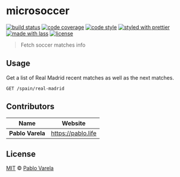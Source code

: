 # microsoccer

[![build status](https://img.shields.io/travis/pablopunk/microsoccer.svg)](https://travis-ci.org/pablopunk/microsoccer)
[![code coverage](https://img.shields.io/codecov/c/github/pablopunk/microsoccer.svg)](https://codecov.io/gh/pablopunk/microsoccer)
[![code style](https://img.shields.io/badge/code_style-XO-5ed9c7.svg)](https://github.com/sindresorhus/xo)
[![styled with prettier](https://img.shields.io/badge/styled_with-prettier-ff69b4.svg)](https://github.com/prettier/prettier)
[![made with lass](https://img.shields.io/badge/made_with-lass-95CC28.svg)](https://lass.js.org)
[![license](https://img.shields.io/github/license/pablopunk/microsoccer.svg)](<>)

> Fetch soccer matches info


## Usage

Get a list of Real Madrid recent matches as well as the next matches.

`GET /spain/real-madrid`


## Contributors

| Name             | Website              |
| ---------------- | -------------------- |
| **Pablo Varela** | <https://pablo.life> |


## License

[MIT](LICENSE) © [Pablo Varela](https://pablo.life)
